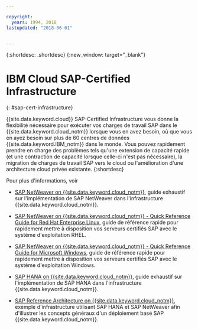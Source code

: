 ```yaml
---

copyright:
  years: 1994, 2018
lastupdated: "2018-06-01"


---
```


{:shortdesc: .shortdesc}
{:new_window: target="_blank"}

# IBM Cloud SAP-Certified Infrastructure
{: #sap-cert-infrastructure}

{{site.data.keyword.cloud}} SAP-Certified Infrastructure vous donne la flexibilité nécessaire pour exécuter vos charges de travail SAP dans le {{site.data.keyword.cloud_notm}} lorsque vous en avez besoin, où que vous en ayez besoin sur plus de 60 centres de données {{site.data.keyword.IBM_notm}} dans le monde. Vous pouvez rapidement prendre en charge des problèmes tels qu'une extension de capacité rapide (et une contraction de capacité lorsque celle-ci n'est pas nécessaire), la migration de charges de travail SAP vers le cloud ou l'amélioration d'une architecture cloud privée existante.
{:shortdesc}

Pour plus d'informations, voir

  * [SAP NetWeaver on {{site.data.keyword.cloud_notm}}](https://console.bluemix.net/docs/infrastructure/sap-netweaver/sap-index.html#getting-started), guide exhaustif sur l'implémentation de SAP NetWeaver dans l'infrastructure {{site.data.keyword.cloud_notm}}.
  * [SAP NetWeaver on {{site.data.keyword.cloud_notm}} - Quick Reference Guide for Red Hat Enterprise Linux](https://console.bluemix.net/docs/infrastructure/sap-netweaver-rhel-qrg/rhel-index.html#getting-started), guide de référence rapide pour rapidement mettre à disposition vos serveurs certifiés SAP avec le système d'exploitation RHEL.
  * [SAP NetWeaver on {{site.data.keyword.cloud_notm}} - Quick Reference Guide for Microsoft Windows](https://console.bluemix.net/docs/infrastructure/sap-netweaver-ms-qrg/ms-index.html#getting-started), guide de référence rapide pour rapidement mettre à disposition vos serveurs certifiés SAP avec le système d'exploitation Windows.

  * [SAP HANA on {{site.data.keyword.cloud_notm}}](https://console.bluemix.net/docs/infrastructure/sap-hana/hana-index.html#getting-started), guide exhaustif sur l'implémentation de SAP HANA dans l'infrastructure {{site.data.keyword.cloud_notm}}.

  * [SAP Reference Architecture on {{site.data.keyword.cloud_notm}}](https://console.bluemix.net/docs/infrastructure/sap-reference-architecture/sap-ra-index.html#getting-started), exemple d'infrastructure utilisant SAP HANA et SAP NetWeaver afin d'illustrer les concepts généraux d'un déploiement basé SAP {{site.data.keyword.cloud_notm}}.
